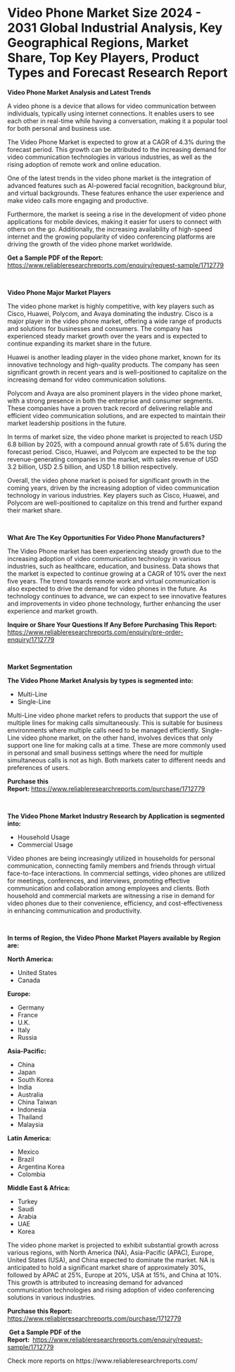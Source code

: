 <p><h1>Video Phone Market Size 2024 - 2031 Global Industrial Analysis, Key Geographical Regions, Market Share, Top Key Players, Product Types and Forecast Research Report</h1></p><p><strong>Video Phone Market Analysis and Latest Trends</strong></p>
<p><p>A video phone is a device that allows for video communication between individuals, typically using internet connections. It enables users to see each other in real-time while having a conversation, making it a popular tool for both personal and business use.</p><p>The Video Phone Market is expected to grow at a CAGR of 4.3% during the forecast period. This growth can be attributed to the increasing demand for video communication technologies in various industries, as well as the rising adoption of remote work and online education.</p><p>One of the latest trends in the video phone market is the integration of advanced features such as AI-powered facial recognition, background blur, and virtual backgrounds. These features enhance the user experience and make video calls more engaging and productive.</p><p>Furthermore, the market is seeing a rise in the development of video phone applications for mobile devices, making it easier for users to connect with others on the go. Additionally, the increasing availability of high-speed internet and the growing popularity of video conferencing platforms are driving the growth of the video phone market worldwide.</p></p>
<p><strong>Get a Sample PDF of the Report:&nbsp;</strong> <a href="https://www.reliableresearchreports.com/enquiry/request-sample/1712779">https://www.reliableresearchreports.com/enquiry/request-sample/1712779</a></p>
<p>&nbsp;</p>
<p><strong>Video Phone Major Market Players</strong></p>
<p><p>The video phone market is highly competitive, with key players such as Cisco, Huawei, Polycom, and Avaya dominating the industry. Cisco is a major player in the video phone market, offering a wide range of products and solutions for businesses and consumers. The company has experienced steady market growth over the years and is expected to continue expanding its market share in the future.</p><p>Huawei is another leading player in the video phone market, known for its innovative technology and high-quality products. The company has seen significant growth in recent years and is well-positioned to capitalize on the increasing demand for video communication solutions.</p><p>Polycom and Avaya are also prominent players in the video phone market, with a strong presence in both the enterprise and consumer segments. These companies have a proven track record of delivering reliable and efficient video communication solutions, and are expected to maintain their market leadership positions in the future.</p><p>In terms of market size, the video phone market is projected to reach USD 6.8 billion by 2025, with a compound annual growth rate of 5.6% during the forecast period. Cisco, Huawei, and Polycom are expected to be the top revenue-generating companies in the market, with sales revenue of USD 3.2 billion, USD 2.5 billion, and USD 1.8 billion respectively.</p><p>Overall, the video phone market is poised for significant growth in the coming years, driven by the increasing adoption of video communication technology in various industries. Key players such as Cisco, Huawei, and Polycom are well-positioned to capitalize on this trend and further expand their market share.</p></p>
<p>&nbsp;</p>
<p><strong>What Are The Key Opportunities For Video Phone Manufacturers?</strong></p>
<p><p>The Video Phone market has been experiencing steady growth due to the increasing adoption of video communication technology in various industries, such as healthcare, education, and business. Data shows that the market is expected to continue growing at a CAGR of 10% over the next five years. The trend towards remote work and virtual communication is also expected to drive the demand for video phones in the future. As technology continues to advance, we can expect to see innovative features and improvements in video phone technology, further enhancing the user experience and market growth.</p></p>
<p><strong>Inquire or Share Your Questions If Any Before Purchasing This Report:</strong> <a href="https://www.reliableresearchreports.com/enquiry/pre-order-enquiry/1712779">https://www.reliableresearchreports.com/enquiry/pre-order-enquiry/1712779</a></p>
<p>&nbsp;</p>
<p><strong>Market Segmentation</strong></p>
<p><strong>The Video Phone Market Analysis by types is segmented into:</strong></p>
<p><ul><li>Multi-Line</li><li>Single-Line</li></ul></p>
<p><p>Multi-Line video phone market refers to products that support the use of multiple lines for making calls simultaneously. This is suitable for business environments where multiple calls need to be managed efficiently. Single-Line video phone market, on the other hand, involves devices that only support one line for making calls at a time. These are more commonly used in personal and small business settings where the need for multiple simultaneous calls is not as high. Both markets cater to different needs and preferences of users.</p></p>
<p><strong>Purchase this Report:&nbsp;</strong><a href="https://www.reliableresearchreports.com/purchase/1712779">https://www.reliableresearchreports.com/purchase/1712779</a></p>
<p>&nbsp;</p>
<p><strong>The Video Phone Market Industry Research by Application is segmented into:</strong></p>
<p><ul><li>Household Usage</li><li>Commercial Usage</li></ul></p>
<p><p>Video phones are being increasingly utilized in households for personal communication, connecting family members and friends through virtual face-to-face interactions. In commercial settings, video phones are utilized for meetings, conferences, and interviews, promoting effective communication and collaboration among employees and clients. Both household and commercial markets are witnessing a rise in demand for video phones due to their convenience, efficiency, and cost-effectiveness in enhancing communication and productivity.</p></p>
<p>&nbsp;</p>
<p><strong>In terms of Region, the Video Phone Market Players available by Region are:</strong></p>
<p>
    <p> <strong> North America: </strong>
        <ul>
            <li>United States</li>
            <li>Canada</li>
        </ul>
        </p> 
    <p> <strong> Europe: </strong>
        <ul>
            <li>Germany</li>
            <li>France</li>
            <li>U.K.</li>
            <li>Italy</li>
            <li>Russia</li>
        </ul>
        </p> 
    <p> <strong> Asia-Pacific: </strong>
        <ul>
            <li>China</li>
            <li>Japan</li>
            <li>South Korea</li>
            <li>India</li>
            <li>Australia</li>
            <li>China Taiwan</li>
            <li>Indonesia</li>
            <li>Thailand</li>
            <li>Malaysia</li>
        </ul>
        </p> 
    <p> <strong> Latin America: </strong>
        <ul>
            <li>Mexico</li>
            <li>Brazil</li>
            <li>Argentina Korea</li>
            <li>Colombia</li>
        </ul>
        </p> 
    <p> <strong> Middle East & Africa: </strong>
        <ul>
            <li>Turkey</li>
            <li>Saudi</li>
            <li>Arabia</li>
            <li>UAE</li>
            <li>Korea</li>
        </ul>
    </p>
    </p>
<p><p>The video phone market is projected to exhibit substantial growth across various regions, with North America (NA), Asia-Pacific (APAC), Europe, United States (USA), and China expected to dominate the market. NA is anticipated to hold a significant market share of approximately 30%, followed by APAC at 25%, Europe at 20%, USA at 15%, and China at 10%. This growth is attributed to increasing demand for advanced communication technologies and rising adoption of video conferencing solutions in various industries.</p></p>
<p><strong>Purchase this Report: </strong><a href="https://www.reliableresearchreports.com/purchase/1712779">https://www.reliableresearchreports.com/purchase/1712779</a></p>
<p>&nbsp;<strong>Get a Sample PDF of the Report:&nbsp;&nbsp;</strong><a href="https://www.reliableresearchreports.com/enquiry/request-sample/1712779">https://www.reliableresearchreports.com/enquiry/request-sample/1712779</a></p>
<p><strong></strong></p>
<p>Check more reports on https://www.reliableresearchreports.com/</p>